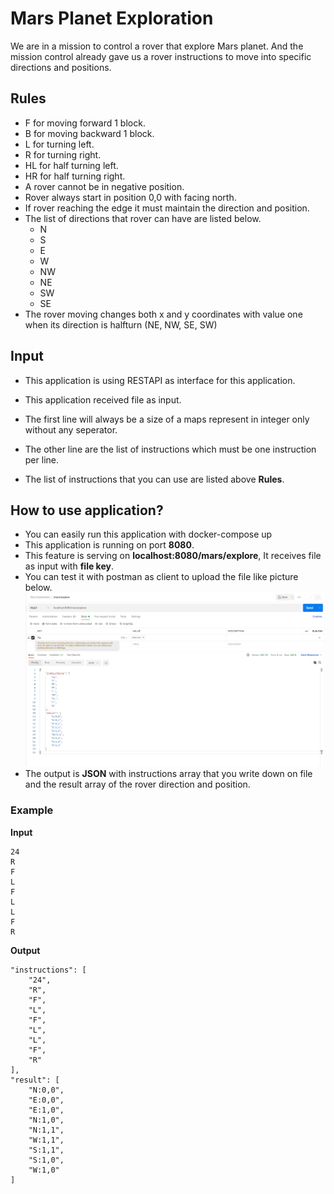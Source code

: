 # Mars Planet Exploration 


We are in a mission to control a rover that explore Mars planet. And the mission control already gave us a rover instructions to move into specific directions and positions.

## Rules

- F for moving forward 1 block.
- B for moving backward 1 block.
- L for turning left.
- R for turning right.
- HL for half turning left.
- HR for half turning right.
- A rover cannot be in negative position.
- Rover always start in position 0,0 with facing north.
- If rover reaching the edge it must maintain the direction and position.
- The list of directions that rover can have are listed below.
  - N
  - S
  - E
  - W
  - NW
  - NE
  - SW
  - SE
- The rover moving changes both x and y coordinates with value one when its direction is halfturn (NE, NW, SE, SW)

## Input

- This application is using RESTAPI as interface for this application.

- This application received file as input.

- The first line will always be a size of a maps represent in integer only without any seperator.

- The other line are the list of instructions which must be one instruction per line.

- The list of instructions that you can use are listed above **Rules**.

## How to use application?

- You can easily run this application with docker-compose up
- This application is running on port **8080**.
- This feature is serving on **localhost:8080/mars/explore**, It receives file as input with **file key**.
- You can test it with postman as client to upload the file like picture below.
![Postman Example](/assets/mars-exploration-test-01.png)
- The output is **JSON** with instructions array that you write down on file and the result array of the rover direction and position. 

### Example

  **Input**    

    24
    R
    F
    L
    F
    L
    L
    F
    R

 **Output**

    "instructions": [
        "24",
        "R",
        "F",
        "L",
        "F",
        "L",
        "L",
        "F",
        "R"
    ],
    "result": [
        "N:0,0",
        "E:0,0",
        "E:1,0",
        "N:1,0",
        "N:1,1",
        "W:1,1",
        "S:1,1",
        "S:1,0",
        "W:1,0"
    ]
